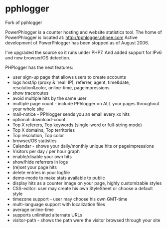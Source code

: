 # pphlogger
Fork of pphlogger

PowerPhlogger is a counter hosting and website statistics tool.
The home of PowerPhlogger is located at: http://pphlogger.phpee.com
Active development of PowerPhlogger has been stopped as of August 2006.

I've upgraded the source so it runs under PHP7.
And added support for IPv6 and new browser/OS detection.

PHPlogger has the next features:

<ul>
<li>user sign-up page that allows users to create accounts</li>
<li>logs host/ip (proxy & 'real' IP), referrer, agent, time&date, resolution&color, online-time, pageimpressions</li>
<li>show traceroutes</li>
<li>avoid multiple hits by the same user</li>
<li>multiple page count - include PPhlogger on ALL your pages throughout your whole site</li>
<li>mail-notice - PPhlogger sends you an email every xx hits</li>
<li>optional: download-count</li>
<li>Top X referers, Top keywords (single-word or full-string mode)</li>
<li>Top X domains, Top territories</li>
<li>Top resolution, Top color</li>
<li>browser/OS statistics</li>
<li>Calendar - shows your daily/monthly unique hits or pageimpressions</li>
<li>Visitors per day / per hour graph</li>
<li>enable/disable your own hits</li>
<li>show/hide referrers in logs</li>
<li>(re)set your page hits</li>
<li>delete entries in your logfile</li>
<li>demo-mode to make stats available to public</li>
<li>display hits as a counter image on your page, highly customizable styles</li>
<li>CSS-editor: user may create his own StyleSheet or choose a default style</li>
<li>timezone support - user may choose his own GMT-time</li>
<li>multi-language support with localization files</li>
<li>average online-time</li>
<li>supports unlimited alternate URLs</li>
<li>visitor-path - shows the path were the visitor browsed through your site</li></ul>




